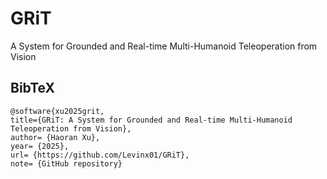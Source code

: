 # GRiT
A System for Grounded and Real-time Multi-Humanoid Teleoperation from Vision

## BibTeX
```
@software{xu2025grit,
title={GRiT: A System for Grounded and Real-time Multi-Humanoid Teleoperation from Vision},
author= {Haoran Xu},
year= {2025},
url= {https://github.com/Levinx01/GRiT},
note= {GitHub repository}
```
